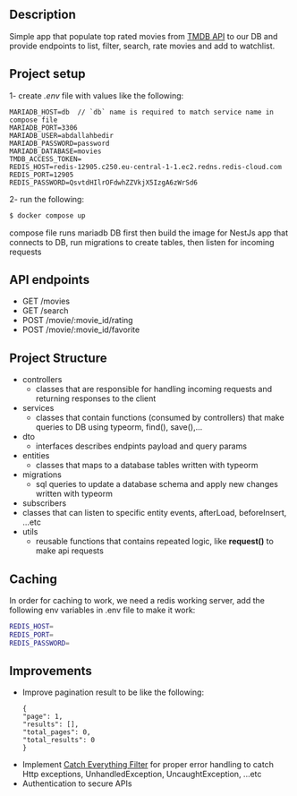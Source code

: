 ## Description

Simple app that populate top rated movies from [TMDB API](https://developer.themoviedb.org/reference/intro/getting-started) to our DB and provide endpoints to list, filter, search, rate movies and add to watchlist.

## Project setup

1- create _.env_ file with values like the following:

```
MARIADB_HOST=db  // `db` name is required to match service name in compose file
MARIADB_PORT=3306
MARIADB_USER=abdallahbedir
MARIADB_PASSWORD=password
MARIADB_DATABASE=movies
TMDB_ACCESS_TOKEN=
REDIS_HOST=redis-12905.c250.eu-central-1-1.ec2.redns.redis-cloud.com
REDIS_PORT=12905
REDIS_PASSWORD=QsvtdHIlrOFdwhZZVkjX5IzgA6zWrSd6
```

2- run the following:

```bash
$ docker compose up
```

compose file runs mariadb DB first then build the image for NestJs app that connects to DB, run migrations to create tables, then listen for incoming requests

## API endpoints

- GET /movies
- GET /search
- POST /movie/:movie_id/rating
- POST /movie/:movie_id/favorite

## Project Structure

- controllers
  - classes that are responsible for handling incoming requests and returning responses to the client
- services
  - classes that contain functions (consumed by controllers) that make queries to DB using typeorm, find(), save(),...
- dto
  - interfaces describes endpints payload and query params
- entities
  - classes that maps to a database tables written with typeorm
- migrations
  - sql queries to update a database schema and apply new changes written with typeorm
- subscribers
- classes that can listen to specific entity events, afterLoad, beforeInsert, ...etc
- utils
  - reusable functions that contains repeated logic, like **request()** to make api requests

## Caching

In order for caching to work, we need a redis working server, add the following env variables in .env file to make it work:

```bash
REDIS_HOST=
REDIS_PORT=
REDIS_PASSWORD=
```

## Improvements

- Improve pagination result to be like the following:
  ```
  {
  "page": 1,
  "results": [],
  "total_pages": 0,
  "total_results": 0
  }
  ```
- Implement [Catch Everything Filter](https://docs.nestjs.com/exception-filters#catch-everything) for proper error handling to catch Http exceptions, UnhandledException, UncaughtException, ...etc
- Authentication to secure APIs
